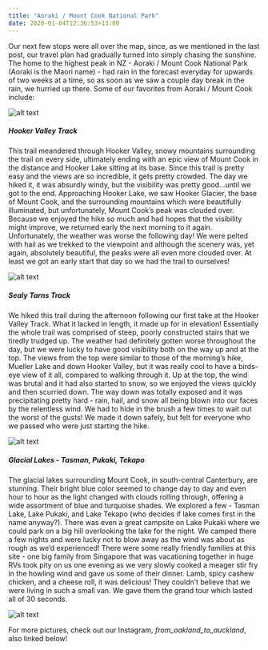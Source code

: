 ```yaml
---
title: "Aoraki / Mount Cook National Park"
date: 2020-01-04T12:36:53+13:00
---
```


Our next few stops were all over the map, since, as we mentioned in the last post, our travel plan had gradually turned into simply chasing the sunshine. The home to the highest peak in NZ - Aoraki / Mount Cook National Park (Aoraki is the Maori name) - had rain in the forecast everyday for upwards of two weeks at a time, so as soon as we saw a couple day break in the rain, we hurried up there. Some of our favorites from Aoraki / Mount Cook include:

![alt text](https://res.cloudinary.com/dqsylhojv/image/upload/w_700,q_auto/v1578095345/hanswustrack.com/aoraki-mount-cook-national-park/IMG_6143_imvhit.jpg "Hooker Valley Track")

##### Hooker Valley Track
This trail meandered through Hooker Valley, snowy mountains surrounding the trail on every side, ultimately ending with an epic view of Mount Cook in the distance and Hooker Lake sitting at its base. Since this trail is pretty easy and the views are so incredible, it gets pretty crowded. The day we hiked it, it was absurdly windy, but the visibility was pretty good...until we got to the end. Approaching Hooker Lake, we saw Hooker Glacier, the base of Mount Cook, and the surrounding mountains which were beautifully illuminated, but unfortunately, Mount Cook’s peak was clouded over. Because we enjoyed the hike so much and had hopes that the visibility might improve, we returned early the next morning to it again. Unfortunately, the weather was worse the following day! We were pelted with hail as we trekked to the viewpoint and although the scenery was, yet again, absolutely beautiful, the peaks were all even more clouded over. At least we got an early start that day so we had the trail to ourselves! 

![alt text](https://res.cloudinary.com/dqsylhojv/image/upload/w_700,q_auto/v1578095337/hanswustrack.com/aoraki-mount-cook-national-park/IMG_7191_ttd8kq.jpg "View from Sealy Tarns Track of Mueller Lake and Hooker Valley")

##### Sealy Tarns Track
We hiked this trail during the afternoon following our first take at the Hooker Valley Track. What it lacked in length, it made up for in elevation! Essentially the whole trail was comprised of steep, poorly constructed stairs that we tiredly trudged up. The weather had definitely gotten worse throughout the day, but we were lucky to have good visibility both on the way up and at the top. The views from the top were similar to those of the morning’s hike, Mueller Lake and down Hooker Valley, but it was really cool to have a birds-eye view of it all, compared to walking through it. Up at the top, the wind was brutal and it had also started to snow, so we enjoyed the views quickly and then scurried down. The way down was totally exposed and it was precipitating pretty hard - rain, hail, and snow all being blown into our faces by the relentless wind. We had to hide in the brush a few times to wait out the worst of the gusts! We made it down safely, but felt for everyone who we passed who were just starting the hike. 

![alt text](https://res.cloudinary.com/dqsylhojv/image/upload/w_700,q_auto/v1578095372/hanswustrack.com/aoraki-mount-cook-national-park/IMG_7669_uqbpbi.jpg "Lake Tekapo")

##### Glacial Lakes - Tasman, Pukaki, Tekapo
The glacial lakes surrounding Mount Cook, in south-central Canterbury, are stunning. Their bright blue color seemed to change day to day and even hour to hour as the light changed with clouds rolling through, offering a wide assortment of blue and turquoise shades. We explored a few - Tasman Lake, Lake Pukaki, and Lake Tekapo (who decides if lake comes first in the name anyway?). There was even a great campsite on Lake Pukaki where we could park on a big hill overlooking the lake for the night. We camped there a few nights and were lucky not to blow away as the wind was about as rough as we’d experienced! There were some really friendly families at this site - one big family from Singapore that was vacationing together in huge RVs took pity on us one evening as we very slowly cooked a meager stir fry in the howling wind and gave us some of their dinner. Lamb, spicy cashew chicken, and a cheese roll, it was delicious! They couldn’t believe that we were living in such a small van. We gave them the grand tour which lasted all of 30 seconds. 

![alt text](https://res.cloudinary.com/dqsylhojv/image/upload/w_700,q_auto/v1578095357/hanswustrack.com/aoraki-mount-cook-national-park/FEEC17D4-5121-475B-B5C7-D90B75DF4564_l7k9ih.jpg "Camping at Lake Pukaki")

For more pictures, check out our Instagram, *from_oakland_to_auckland*, also linked below!